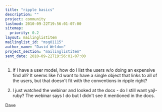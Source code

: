 ```yaml
---
title: "ripple basics"
description: ""
project: community
lastmod: 2010-09-22T19:56:01-07:00
sitemap:
  priority: 0.2
layout: mailinglistitem
mailinglist_id: "msg01115"
author_name: "David Weldon"
project_section: "mailinglistitem"
sent_date: 2010-09-22T19:56:01-07:00
---
```



1) If I have a user model, how do I list the users w/o doing an
expensive find all? It seems like I'd want to have a single object
that links to all of the users, but that doesn't fit with the
conventions in ripple right?

2) I just watched the webinar and looked at the docs - do I still want
yajl-ruby? The webinar says I do but I didn't see it mentioned in the
docs.

Dave

